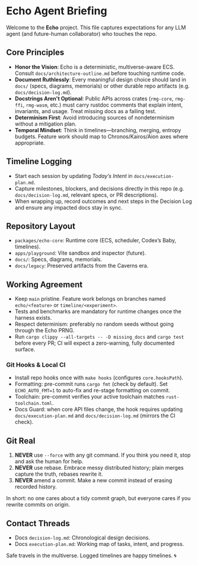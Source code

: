 # Echo Agent Briefing

Welcome to the **Echo** project. This file captures expectations for any LLM agent (and future-human collaborator) who touches the repo.

## Core Principles
- **Honor the Vision**: Echo is a deterministic, multiverse-aware ECS. Consult `docs/architecture-outline.md` before touching runtime code.
- **Document Ruthlessly**: Every meaningful design choice should land in `docs/` (specs, diagrams, memorials) or other durable repo artifacts (e.g. `docs/decision-log.md`).
- **Docstrings Aren't Optional**: Public APIs across crates (`rmg-core`, `rmg-ffi`, `rmg-wasm`, etc.) must carry rustdoc comments that explain intent, invariants, and usage. Treat missing docs as a failing test.
- **Determinism First**: Avoid introducing sources of nondeterminism without a mitigation plan.
- **Temporal Mindset**: Think in timelines—branching, merging, entropy budgets. Feature work should map to Chronos/Kairos/Aion axes where appropriate.

## Timeline Logging
- Start each session by updating *Today’s Intent* in `docs/execution-plan.md`.
- Capture milestones, blockers, and decisions directly in this repo (e.g. `docs/decision-log.md`, relevant specs, or PR descriptions).
- When wrapping up, record outcomes and next steps in the Decision Log and ensure any impacted docs stay in sync.

## Repository Layout
- `packages/echo-core`: Runtime core (ECS, scheduler, Codex’s Baby, timelines).
- `apps/playground`: Vite sandbox and inspector (future).
- `docs/`: Specs, diagrams, memorials.
- `docs/legacy`: Preserved artifacts from the Caverns era.

## Working Agreement
- Keep `main` pristine. Feature work belongs on branches named `echo/<feature>` or `timeline/<experiment>`.
- Tests and benchmarks are mandatory for runtime changes once the harness exists.
- Respect determinism: preferably no random seeds without going through the Echo PRNG.
- Run `cargo clippy --all-targets -- -D missing_docs` and `cargo test` before every PR; CI will expect a zero-warning, fully documented surface.

### Git Hooks & Local CI
- Install repo hooks once with `make hooks` (configures `core.hooksPath`).
- Formatting: pre-commit runs `cargo fmt` (check by default). Set `ECHO_AUTO_FMT=1` to auto-fix and re-stage formatting on commit.
- Toolchain: pre-commit verifies your active toolchain matches `rust-toolchain.toml`.
- Docs Guard: when core API files change, the hook requires updating `docs/execution-plan.md` and `docs/decision-log.md` (mirrors the CI check).

## Git Real
1. **NEVER** use `--force` with any git command. If you think you need it, stop and ask the human for help.
2. **NEVER** use rebase. Embrace messy distributed history; plain merges capture the truth, rebases rewrite it.
3. **NEVER** amend a commit. Make a new commit instead of erasing recorded history.

In short: no one cares about a tidy commit graph, but everyone cares if you rewrite commits on origin.

## Contact Threads
- Docs `decision-log.md`: Chronological design decisions.
- Docs `execution-plan.md`: Working map of tasks, intent, and progress.

Safe travels in the multiverse. Logged timelines are happy timelines. 🌀
